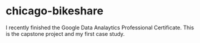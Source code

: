 # chicago-bikeshare

I recently finished the Google Data Analaytics Professional Certificate. 
This is the capstone project and my first case study. 
